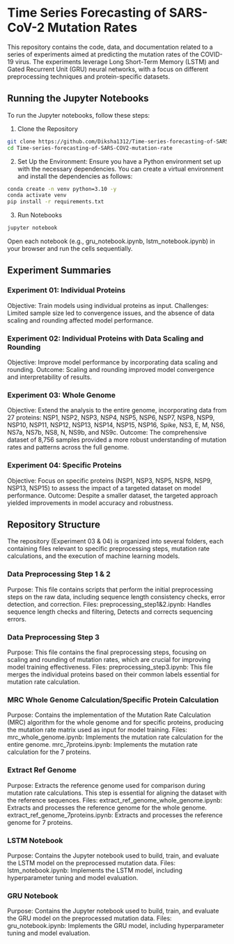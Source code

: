 # Time Series Forecasting of SARS-CoV-2 Mutation Rates
This repository contains the code, data, and documentation related to a series of experiments aimed at predicting the mutation rates of the COVID-19 virus. The experiments leverage Long Short-Term Memory (LSTM) and Gated Recurrent Unit (GRU) neural networks, with a focus on different preprocessing techniques and protein-specific datasets.

## Running the Jupyter Notebooks
To run the Jupyter notebooks, follow these steps:
1. Clone the Repository
```bash
git clone https://github.com/Diksha1312/Time-series-forecasting-of-SARS-COV2-mutation-rates.git
cd Time-series-forecasting-of-SARS-COV2-mutation-rate
```
2. Set Up the Environment: Ensure you have a Python environment set up with the necessary dependencies. You can create a virtual environment and install the dependencies as follows:
```bash
conda create -n venv python=3.10 -y
conda activate venv
pip install -r requirements.txt
```
3. Run Notebooks
```bash
jupyter notebook
```
Open each notebook (e.g., gru_notebook.ipynb, lstm_notebook.ipynb) in your browser and run the cells sequentially.

## Experiment Summaries
### Experiment 01: Individual Proteins
Objective: Train models using individual proteins as input.
Challenges: Limited sample size led to convergence issues, and the absence of data scaling and rounding affected model performance.

### Experiment 02: Individual Proteins with Data Scaling and Rounding
Objective: Improve model performance by incorporating data scaling and rounding.
Outcome: Scaling and rounding improved model convergence and interpretability of results.

### Experiment 03: Whole Genome
Objective: Extend the analysis to the entire genome, incorporating data from 27 proteins: NSP1, NSP2, NSP3, NSP4, NSP5, NSP6, NSP7, NSP8, NSP9, NSP10, NSP11, NSP12, NSP13, NSP14, NSP15, NSP16, Spike, NS3, E, M, NS6, NS7a, NS7b, NS8, N, NS9b, and NS9c.
Outcome: The comprehensive dataset of 8,756 samples provided a more robust understanding of mutation rates and patterns across the full genome.

### Experiment 04: Specific Proteins
Objective: Focus on specific proteins (NSP1, NSP3, NSP5, NSP8, NSP9, NSP13, NSP15) to assess the impact of a targeted dataset on model performance.
Outcome: Despite a smaller dataset, the targeted approach yielded improvements in model accuracy and robustness.

## Repository Structure

The repository (Experiment 03 & 04) is organized into several folders, each containing files relevant to specific preprocessing steps, mutation rate calculations, and the execution of machine learning models.

### Data Preprocessing Step 1 & 2
Purpose: This file contains scripts that perform the initial preprocessing steps on the raw data, including sequence length consistency checks, error detection, and correction.
Files:
preprocessing_step1&2.ipynb: Handles sequence length checks and filtering, Detects and corrects sequencing errors.
### Data Preprocessing Step 3
Purpose: This file contains the final preprocessing steps, focusing on scaling and rounding of mutation rates, which are crucial for improving model training effectiveness.
Files:
preprocessing_step3.ipynb: This file merges the individual proteins based on their common labels essential for mutation rate calculation.
### MRC Whole Genome Calculation/Specific Protein Calculation
Purpose: Contains the implementation of the Mutation Rate Calculation (MRC) algorithm for the whole genome and for specific proteins, producing the mutation rate matrix used as input for model training.
Files:
mrc_whole_genome.ipynb: Implements the mutation rate calculation for the entire genome.
mrc_7proteins.ipynb: Implements the mutation rate calculation for the 7 proteins.
### Extract Ref Genome
Purpose: Extracts the reference genome used for comparison during mutation rate calculations. This step is essential for aligning the dataset with the reference sequences.
Files:
extract_ref_genome_whole_genome.ipynb: Extracts and processes the reference genome for the whole genome.
extract_ref_genome_7proteins.ipynb: Extracts and processes the reference genome for 7 proteins.
### LSTM Notebook
Purpose: Contains the Jupyter notebook used to build, train, and evaluate the LSTM model on the preprocessed mutation data.
Files:
lstm_notebook.ipynb: Implements the LSTM model, including hyperparameter tuning and model evaluation.
### GRU Notebook
Purpose: Contains the Jupyter notebook used to build, train, and evaluate the GRU model on the preprocessed mutation data.
Files:
gru_notebook.ipynb: Implements the GRU model, including hyperparameter tuning and model evaluation.


